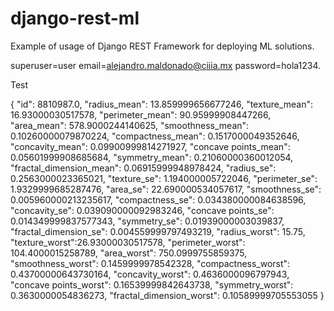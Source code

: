 # django-rest-ml
Example of usage of Django REST Framework for deploying ML solutions.

superuser=user
email=alejandro.maldonado@ciiia.mx
password=hola1234.

Test

{
    "id": 8810987.0,
    "radius_mean": 13.859999656677246,
    "texture_mean": 16.93000030517578,
    "perimeter_mean": 90.95999908447266,
    "area_mean": 578.9000244140625,
    "smoothness_mean": 0.10260000079870224,
    "compactness_mean": 0.1517000049352646,
    "concavity_mean": 0.09900999814271927,
    "concave points_mean": 0.05601999908685684,
    "symmetry_mean": 0.21060000360012054,
    "fractal_dimension_mean": 0.06915999948978424,
    "radius_se": 0.2563000023365021,
    "texture_se": 1.194000005722046,
    "perimeter_se": 1.9329999685287476,
    "area_se": 22.690000534057617,
    "smoothness_se": 0.005960000213235617,
    "compactness_se": 0.034380000084638596,
    "concavity_se": 0.039090000092983246,
    "concave points_se": 0.014349999837577343,
    "symmetry_se": 0.01939000003039837,
    "fractal_dimension_se": 0.004559999797493219,
    "radius_worst": 15.75,
    "texture_worst":26.93000030517578,
    "perimeter_worst": 104.4000015258789,
    "area_worst": 750.0999755859375,
    "smoothness_worst": 0.1459999978542328,
    "compactness_worst": 0.43700000643730164,
    "concavity_worst": 0.4636000096797943,
    "concave points_worst": 0.16539999842643738,
    "symmetry_worst": 0.3630000054836273,
    "fractal_dimension_worst": 0.10589999705553055
}
